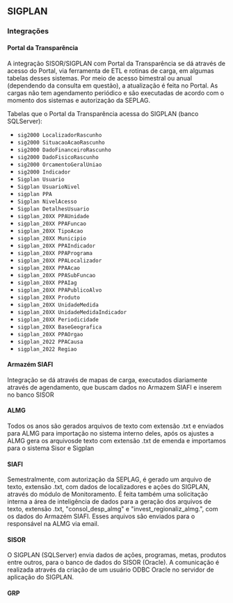 ## SIGPLAN

### Integrações

#### Portal da Transparência

A integração SISOR/SIGPLAN com Portal da Transparência se dá através de acesso do Portal, via ferramenta de ETL e rotinas de carga, em algumas tabelas desses sistemas. Por meio de acesso bimestral ou anual (dependendo da consulta em questão), a atualização é feita no Portal. As cargas não tem agendamento periódico e são executadas de acordo com o momento dos sistemas e autorização da SEPLAG.

Tabelas que o Portal da Transparência acessa do SIGPLAN (banco SQLServer):

- `sig2000 LocalizadorRascunho`
- `sig2000 SituacaoAcaoRascunho`
- `sig2000 DadoFinanceiroRascunho`
- `sig2000 DadoFisicoRascunho`
- `sig2000 OrcamentoGeralUniao`
- `sig2000 Indicador`
- `Sigplan Usuario`
- `Sigplan UsuarioNivel`
- `sigplan PPA`
- `Sigplan NivelAcesso`
- `Sigplan DetalhesUsuario`
- `sigplan_20XX PPAUnidade`
- `sigplan_20XX PPAFuncao`
- `sigplan_20XX TipoAcao`
- `sigplan_20XX Municipio`
- `sigplan_20XX PPAIndicador`
- `sigplan_20XX PPAPrograma`
- `sigplan_20XX PPALocalizador`
- `sigplan_20XX PPAAcao`
- `sigplan_20XX PPASubFuncao`
- `sigplan_20XX PPAIag`
- `sigplan_20XX PPAPublicoAlvo`
- `sigplan_20XX Produto`
- `sigplan_20XX UnidadeMedida`
- `sigplan_20XX UnidadeMedidaIndicador`
- `sigplan_20XX Periodicidade`
- `sigplan_20XX BaseGeografica`
- `sigplan_20XX PPAOrgao`
- `sigplan_2022 PPACausa`
- `sigplan_2022 Regiao`

#### Armazém SIAFI

Integração se dá através de mapas de carga, executados diariamente através de agendamento, que buscam dados no Armazem SIAFI e inserem no banco SISOR

#### ALMG

Todos os anos são gerados arquivos de texto com extensão .txt e enviados para ALMG para importação no sistema interno deles, após os ajustes a ALMG gera os arquivosde texto com extensão .txt  de emenda e importamos para o sistema Sisor e Sigplan

#### SIAFI

Semestralmente, com autorização da SEPLAG, é gerado um arquivo de texto, extensão .txt, com dados de localizadores e ações do SIGPLAN, através do módulo de Monitoramento. É feita também uma solicitação interna a área de inteligência de dados para a geração dos arquivos de texto, extensão .txt, "consol_desp_almg" e "invest_regionaliz_almg.", com os dados do Armazém SIAFI. Esses arquivos são enviados para o responsável na ALMG via email.

#### SISOR

O SIGPLAN (SQLServer) envia dados de ações, programas, metas, produtos entre outros, para o banco de dados do  SISOR (Oracle). A comunicação é realizada através da criação de um usuário ODBC Oracle no servidor de aplicação do SIGPLAN.

#### GRP
